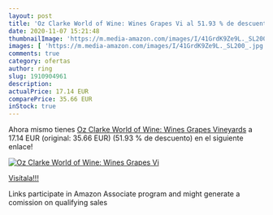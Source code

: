 ```yaml
---
layout: post
title: 'Oz Clarke World of Wine: Wines Grapes Vi al 51.93 % de descuento'
date: 2020-11-07 15:21:48
thumbnailImage: 'https://m.media-amazon.com/images/I/41GrdK9Ze9L._SL200_.jpg'
images: [ 'https://m.media-amazon.com/images/I/41GrdK9Ze9L._SL200_.jpg' ]
comments: true
category: ofertas
author: ring
slug: 1910904961
description:
actualPrice: 17.14 EUR
comparePrice: 35.66 EUR
inStock: true
---
```


Ahora mismo tienes [Oz Clarke World of Wine: Wines Grapes Vineyards](https://www.amazon.es/dp/1910904961/?tag=tolees-21) a 17.14 EUR (original: 35.66 EUR) (51.93 %  de descuento) en el siguiente enlace!

[![Oz Clarke World of Wine: Wines Grapes Vi](https://m.media-amazon.com/images/I/41GrdK9Ze9L._SL200_.jpg)](https://www.amazon.es/dp/1910904961/?tag=tolees-21)

[Visítala!!!](https://www.amazon.es/dp/1910904961/?tag=tolees-21)

Links participate in Amazon Associate program and might generate a comission on qualifying sales
